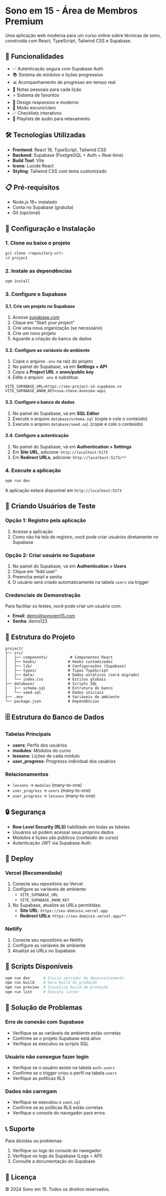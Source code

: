 # Sono em 15 - Área de Membros Premium

Uma aplicação web moderna para um curso online sobre técnicas de sono, construída com React, TypeScript, Tailwind CSS e Supabase.

## 🚀 Funcionalidades

- ✅ Autenticação segura com Supabase Auth
- 📚 Sistema de módulos e lições progressivo
- 📊 Acompanhamento de progresso em tempo real
- 💾 Notas pessoais para cada lição
- ⭐ Sistema de favoritos
- 📱 Design responsivo e moderno
- 🌙 Modo escuro/claro
- ✅ Checklists interativos
- 🎵 Playlists de áudio para relaxamento

## 🛠️ Tecnologias Utilizadas

- **Frontend**: React 18, TypeScript, Tailwind CSS
- **Backend**: Supabase (PostgreSQL + Auth + Real-time)
- **Build Tool**: Vite
- **Icons**: Lucide React
- **Styling**: Tailwind CSS com tema customizado

## 📋 Pré-requisitos

- Node.js 18+ instalado
- Conta no Supabase (gratuita)
- Git (opcional)

## 🚀 Configuração e Instalação

### 1. Clone ou baixe o projeto

```bash
git clone <repository-url>
cd project
```

### 2. Instale as dependências

```bash
npm install
```

### 3. Configure o Supabase

#### 3.1. Crie um projeto no Supabase
1. Acesse [supabase.com](https://supabase.com)
2. Clique em "Start your project"
3. Crie uma nova organização (se necessário)
4. Crie um novo projeto
5. Aguarde a criação do banco de dados

#### 3.2. Configure as variáveis de ambiente
1. Copie o arquivo `.env` na raiz do projeto
2. No painel do Supabase, vá em **Settings > API**
3. Copie a **Project URL** e **anon/public key**
4. Edite o arquivo `.env` e substitua:

```env
VITE_SUPABASE_URL=https://seu-project-id.supabase.co
VITE_SUPABASE_ANON_KEY=sua-chave-anonima-aqui
```

#### 3.3. Configure o banco de dados
1. No painel do Supabase, vá em **SQL Editor**
2. Execute o arquivo `database/schema.sql` (copie e cole o conteúdo)
3. Execute o arquivo `database/seed.sql` (copie e cole o conteúdo)

#### 3.4. Configure a autenticação
1. No painel do Supabase, vá em **Authentication > Settings**
2. Em **Site URL**, adicione: `http://localhost:5173`
3. Em **Redirect URLs**, adicione: `http://localhost:5173/**`

### 4. Execute a aplicação

```bash
npm run dev
```

A aplicação estará disponível em `http://localhost:5173`

## 👤 Criando Usuários de Teste

### Opção 1: Registro pela aplicação
1. Acesse a aplicação
2. Como não há tela de registro, você pode criar usuários diretamente no Supabase

### Opção 2: Criar usuário no Supabase
1. No painel do Supabase, vá em **Authentication > Users**
2. Clique em "Add user"
3. Preencha email e senha
4. O usuário será criado automaticamente na tabela `users` via trigger

### Credenciais de Demonstração
Para facilitar os testes, você pode criar um usuário com:
- **Email**: demo@sonorem15.com
- **Senha**: demo123

## 📁 Estrutura do Projeto

```
project/
├── src/
│   ├── components/          # Componentes React
│   ├── hooks/              # Hooks customizados
│   ├── lib/                # Configurações (Supabase)
│   ├── types/              # Tipos TypeScript
│   ├── data/               # Dados estáticos (será migrado)
│   └── index.css           # Estilos globais
├── database/               # Scripts SQL
│   ├── schema.sql          # Estrutura do banco
│   └── seed.sql            # Dados iniciais
├── .env                    # Variáveis de ambiente
└── package.json            # Dependências
```

## 🗄️ Estrutura do Banco de Dados

### Tabelas Principais

- **users**: Perfis dos usuários
- **modules**: Módulos do curso
- **lessons**: Lições de cada módulo
- **user_progress**: Progresso individual dos usuários

### Relacionamentos

- `lessons` → `modules` (many-to-one)
- `user_progress` → `users` (many-to-one)
- `user_progress` → `lessons` (many-to-one)

## 🔒 Segurança

- **Row Level Security (RLS)** habilitado em todas as tabelas
- Usuários só podem acessar seus próprios dados
- Módulos e lições são públicos (conteúdo do curso)
- Autenticação JWT via Supabase Auth

## 🚀 Deploy

### Vercel (Recomendado)

1. Conecte seu repositório ao Vercel
2. Configure as variáveis de ambiente:
   - `VITE_SUPABASE_URL`
   - `VITE_SUPABASE_ANON_KEY`
3. No Supabase, atualize as URLs permitidas:
   - **Site URL**: `https://seu-dominio.vercel.app`
   - **Redirect URLs**: `https://seu-dominio.vercel.app/**`

### Netlify

1. Conecte seu repositório ao Netlify
2. Configure as variáveis de ambiente
3. Atualize as URLs no Supabase

## 🔧 Scripts Disponíveis

```bash
npm run dev      # Inicia servidor de desenvolvimento
npm run build    # Gera build de produção
npm run preview  # Visualiza build de produção
npm run lint     # Executa linter
```

## 🐛 Solução de Problemas

### Erro de conexão com Supabase
- Verifique se as variáveis de ambiente estão corretas
- Confirme se o projeto Supabase está ativo
- Verifique se executou os scripts SQL

### Usuário não consegue fazer login
- Verifique se o usuário existe na tabela `auth.users`
- Confirme se o trigger criou o perfil na tabela `users`
- Verifique as políticas RLS

### Dados não carregam
- Verifique se executou o `seed.sql`
- Confirme se as políticas RLS estão corretas
- Verifique o console do navegador para erros

## 📞 Suporte

Para dúvidas ou problemas:
1. Verifique os logs do console do navegador
2. Verifique os logs do Supabase (Logs > API)
3. Consulte a documentação do Supabase

## 📄 Licença

© 2024 Sono em 15. Todos os direitos reservados.